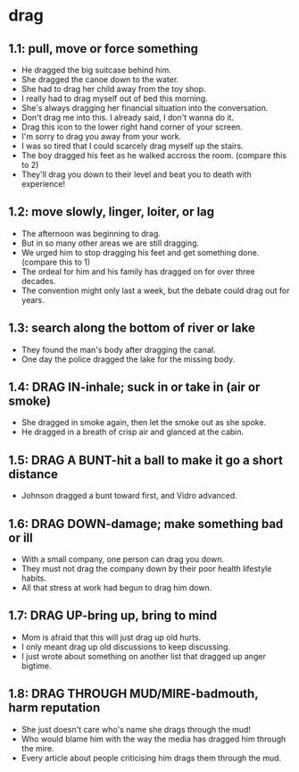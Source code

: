 # drag
## 1.1: pull, move or force something

  *  He dragged the big suitcase behind him.
  *  She dragged the canoe down to the water.
  *  She had to drag her child away from the toy shop.
  *  I really had to drag myself out of bed this morning.
  *  She's always dragging her financial situation into the conversation.
  *  Don't drag me into this. I already said, I don't wanna do it.
  *  Drag this icon to the lower right hand corner of your screen.
  *  I'm sorry to drag you away from your work.
  *  I was so tired that I could scarcely drag myself up the stairs.
  *  The boy dragged his feet as he walked accross the room. (compare this to 2)
  *  They'll drag you down to their level and beat you to death with experience!

## 1.2: move slowly, linger, loiter, or lag

  *  The afternoon was beginning to drag.
  *  But in so many other areas we are still dragging.
  *  We urged him to stop dragging his feet and get something done. (compare this to 1)
  *  The ordeal for him and his family has dragged on for over three decades.
  *  The convention might only last a week, but the debate could drag out for years.

## 1.3: search along the bottom of river or lake

  *  They found the man's body after dragging the canal.
  *  One day the police dragged the lake for the missing body.

## 1.4: DRAG IN-inhale; suck in or take in (air or smoke)

  *  She dragged in smoke again, then let the smoke out as she spoke.
  *  He dragged in a breath of crisp air and glanced at the cabin.

## 1.5: DRAG A BUNT-hit a ball to make it go a short distance

  *  Johnson dragged a bunt toward first, and Vidro advanced.

## 1.6: DRAG DOWN-damage; make something bad or ill

  *  With a small company, one person can drag you down.
  *  They must not drag the company down by their poor health lifestyle habits.
  *  All that stress at work had begun to drag him down.

## 1.7: DRAG UP-bring up, bring to mind

  *  Mom is afraid that this will just drag up old hurts.
  *  I only meant drag up old discussions to keep discussing.
  *  I just wrote about something on another list that dragged up anger bigtime.

## 1.8: DRAG THROUGH MUD/MIRE-badmouth, harm reputation

  *  She just doesn't care who's name she drags through the mud!
  *  Who would blame him with the way the media has dragged him through the mire.
  *  Every article about people criticising him drags them through the mud.
